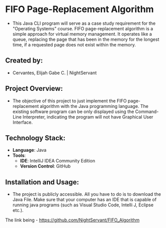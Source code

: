 # FIFO Page-Replacement Algorithm

- This Java CLI program will serve as a case study requirement for the "Operating Systems" course. FIFO page-replacement algorithm is a simple approach for virtual memory management. It operates like a queue, replacing the page that has been in the memory for the longest time, if a requested page does not exist within the memory.  

## Created by:
- Cervantes, Elijah Gabe C. | NightServant

## Project Overview:
- The objective of this project to just implement the FIFO page-replacement algorithm with the Java programming language. The existing software program can be only displayed using the Command-Line Interpreter, indicating the program will not have Graphical User Interface. 

## Technology Stack:
- **Language**: Java
- **Tools**:
  - **IDE**: IntelliJ IDEA Community Edition
  - **Version Control**: GitHub

## Installation and Usage:
- The project is publicly accessible. All you have to do is to download the Java File. Make sure that your computer has an IDE that is capable of running java programs (such as Visual Studio Code, Intelli J, Eclipse etc.).

The link being - https://github.com/NightServant/FIFO_Algorithm

